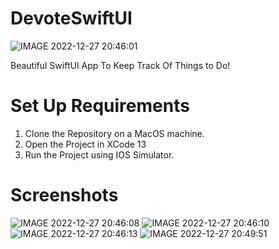 # DevoteSwiftUI
![IMAGE 2022-12-27 20:46:01](https://user-images.githubusercontent.com/60455505/209758935-639c05c2-401d-4ccf-a1eb-a48ba1dbfe67.jpg)

Beautiful SwiftUI App To Keep Track Of Things to Do!
# Set Up Requirements
1. Clone the Repository on a MacOS machine.
2. Open the Project in XCode 13
3. Run the Project using IOS Simulator.

# Screenshots 
![IMAGE 2022-12-27 20:46:08](https://user-images.githubusercontent.com/60455505/209758945-930ee3e8-83d3-4533-8ee1-5d45ddb1c5ee.jpg)
![IMAGE 2022-12-27 20:46:10](https://user-images.githubusercontent.com/60455505/209758950-188e9141-943d-4a74-b426-8df2a11e1bd8.jpg)
![IMAGE 2022-12-27 20:46:13](https://user-images.githubusercontent.com/60455505/209758956-4b02ead6-31d4-4af6-b936-44ecf13925e9.jpg)
![IMAGE 2022-12-27 20:49:51](https://user-images.githubusercontent.com/60455505/209759261-ad43765c-c610-4475-8080-06fe671e4393.jpg)
